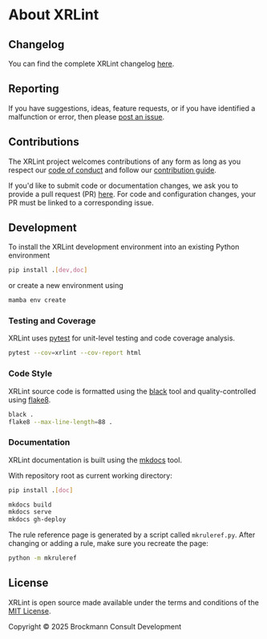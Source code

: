 # About XRLint

## Changelog

You can find the complete XRLint changelog 
[here](https://github.com/bcdev/xrlint/blob/main/CHANGES.md). 

## Reporting

If you have suggestions, ideas, feature requests, or if you have identified
a malfunction or error, then please 
[post an issue](https://github.com/bcdev/xrlint/issues). 

## Contributions

The XRLint project welcomes contributions of any form
as long as you respect our 
[code of conduct](https://github.com/bcdev/xrlint/blob/main/CODE_OF_CONDUCT.md)
and follow our 
[contribution guide](https://github.com/bcdev/xrlint/blob/main/CONTRIBUTING.md).

If you'd like to submit code or documentation changes, we ask you to provide a 
pull request (PR) 
[here](https://github.com/bcdev/xrlint/pulls). 
For code and configuration changes, your PR must be linked to a 
corresponding issue. 

## Development

To install the XRLint development environment into an existing Python environment

```bash
pip install .[dev,doc]
```

or create a new environment using

```bash
mamba env create 
```

### Testing and Coverage

XRLint uses [pytest](https://docs.pytest.org/) for unit-level testing 
and code coverage analysis.

```bash
pytest --cov=xrlint --cov-report html
```

### Code Style

XRLint source code is formatted using the [black](https://black.readthedocs.io/) tool and 
quality-controlled using [flake8](https://flake8.pycqa.org/).

```bash
black .
flake8 --max-line-length=88 . 
```

### Documentation

XRLint documentation is built using the [mkdocs](https://www.mkdocs.org/) tool.

With repository root as current working directory:

```bash
pip install .[doc]

mkdocs build
mkdocs serve
mkdocs gh-deploy
```

The rule reference page is generated by a script called `mkruleref.py`.
After changing or adding a rule, make sure you recreate the page:

```bash
python -m mkruleref
```

## License

XRLint is open source made available under the terms and conditions of the 
[MIT License](https://github.com/bcdev/xrlint/blob/main/LICENSE).

Copyright © 2025 Brockmann Consult Development
